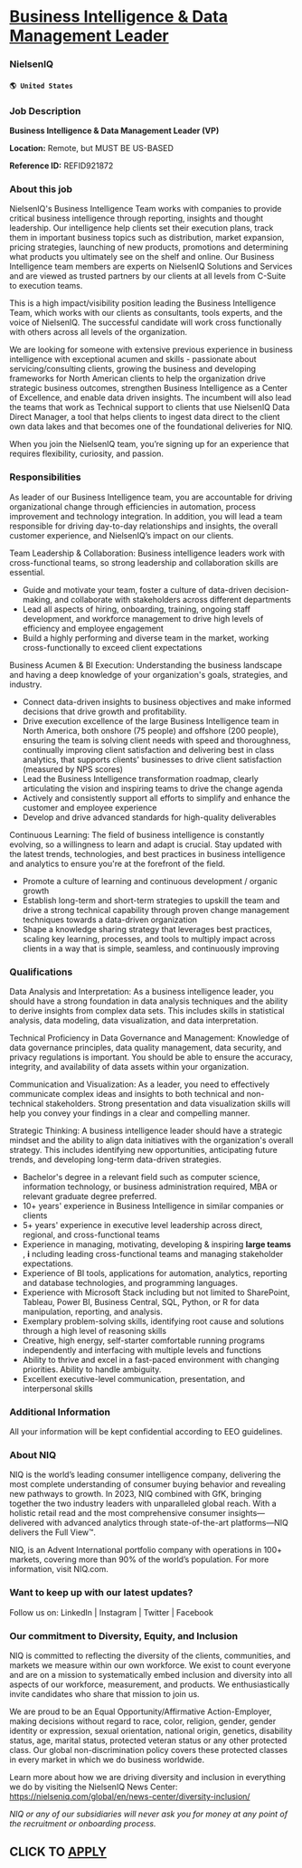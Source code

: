 # [Business Intelligence & Data Management Leader](https://www.remotewlb.com/apply/business-intelligence-data-management-leader)  
### NielsenIQ  
#### `🌎 United States`  

### Job Description

 **Business Intelligence & Data Management Leader (VP)**

 **Location:** Remote, but MUST BE US-BASED

 **Reference ID:** REFID921872

### About this job

NielsenIQ's Business Intelligence Team works with companies to provide critical business intelligence through reporting, insights and thought leadership. Our intelligence help clients set their execution plans, track them in important business topics such as distribution, market expansion, pricing strategies, launching of new products, promotions and determining what products you ultimately see on the shelf and online. Our Business Intelligence team members are experts on NielsenIQ Solutions and Services and are viewed as trusted partners by our clients at all levels from C-Suite to execution teams.

This is a high impact/visibility position leading the Business Intelligence Team, which works with our clients as consultants, tools experts, and the voice of NielsenIQ. The successful candidate will work cross functionally with others across all levels of the organization.

We are looking for someone with extensive previous experience in business intelligence with exceptional acumen and skills - passionate about servicing/consulting clients, growing the business and developing frameworks for North American clients to help the organization drive strategic business outcomes, strengthen Business Intelligence as a Center of Excellence, and enable data driven insights. The incumbent will also lead the teams that work as Technical support to clients that use NielsenIQ Data Direct Manager, a tool that helps clients to ingest data direct to the client own data lakes and that becomes one of the foundational deliveries for NIQ.

When you join the NielsenIQ team, you’re signing up for an experience that requires flexibility, curiosity, and passion.

### Responsibilities

As leader of our Business Intelligence team, you are accountable for driving organizational change through efficiencies in automation, process improvement and technology integration. In addition, you will lead a team responsible for driving day-to-day relationships and insights, the overall customer experience, and NielsenIQ’s impact on our clients.

Team Leadership & Collaboration: Business intelligence leaders work with cross-functional teams, so strong leadership and collaboration skills are essential.

  * Guide and motivate your team, foster a culture of data-driven decision-making, and collaborate with stakeholders across different departments
  * Lead all aspects of hiring, onboarding, training, ongoing staff development, and workforce management to drive high levels of efficiency and employee engagement 
  * Build a highly performing and diverse team in the market, working cross-functionally to exceed client expectations

Business Acumen & BI Execution: Understanding the business landscape and having a deep knowledge of your organization's goals, strategies, and industry.

  * Connect data-driven insights to business objectives and make informed decisions that drive growth and profitability. 
  * Drive execution excellence of the large Business Intelligence team in North America, both onshore (75 people) and offshore (200 people), ensuring the team is solving client needs with speed and thoroughness, continually improving client satisfaction and delivering best in class analytics, that supports clients' businesses to drive client satisfaction (measured by NPS scores)
  * Lead the Business Intelligence transformation roadmap, clearly articulating the vision and inspiring teams to drive the change agenda
  * Actively and consistently support all efforts to simplify and enhance the customer and employee experience 
  * Develop and drive advanced standards for high-quality deliverables

Continuous Learning: The field of business intelligence is constantly evolving, so a willingness to learn and adapt is crucial. Stay updated with the latest trends, technologies, and best practices in business intelligence and analytics to ensure you're at the forefront of the field.

  * Promote a culture of learning and continuous development / organic growth
  * Establish long-term and short-term strategies to upskill the team and drive a strong technical capability through proven change management techniques towards a data-driven organization
  * Shape a knowledge sharing strategy that leverages best practices, scaling key learning, processes, and tools to multiply impact across clients in a way that is simple, seamless, and continuously improving

### Qualifications

Data Analysis and Interpretation: As a business intelligence leader, you should have a strong foundation in data analysis techniques and the ability to derive insights from complex data sets. This includes skills in statistical analysis, data modeling, data visualization, and data interpretation.

Technical Proficiency in Data Governance and Management: Knowledge of data governance principles, data quality management, data security, and privacy regulations is important. You should be able to ensure the accuracy, integrity, and availability of data assets within your organization.

Communication and Visualization: As a leader, you need to effectively communicate complex ideas and insights to both technical and non-technical stakeholders. Strong presentation and data visualization skills will help you convey your findings in a clear and compelling manner.

Strategic Thinking: A business intelligence leader should have a strategic mindset and the ability to align data initiatives with the organization's overall strategy. This includes identifying new opportunities, anticipating future trends, and developing long-term data-driven strategies.

  * Bachelor's degree in a relevant field such as computer science, information technology, or business administration required, MBA or relevant graduate degree preferred.
  * 10+ years' experience in Business Intelligence in similar companies or clients
  * 5+ years' experience in executive level leadership across direct, regional, and cross-functional teams 
  * Experience in managing, motivating, developing & inspiring **large teams** , **i** ncluding leading cross-functional teams and managing stakeholder expectations.
  * Experience of BI tools, applications for automation, analytics, reporting and database technologies, and programming languages. 
  * Experience with Microsoft Stack including but not limited to SharePoint, Tableau, Power BI, Business Central, SQL, Python, or R for data manipulation, reporting, and analysis.
  * Exemplary problem-solving skills, identifying root cause and solutions through a high level of reasoning skills
  * Creative, high energy, self-starter comfortable running programs independently and interfacing with multiple levels and functions
  * Ability to thrive and excel in a fast-paced environment with changing priorities. Ability to handle ambiguity. 
  * Excellent executive-level communication, presentation, and interpersonal skills 

### Additional Information

All your information will be kept confidential according to EEO guidelines.

### About NIQ

NIQ is the world’s leading consumer intelligence company, delivering the most complete understanding of consumer buying behavior and revealing new pathways to growth. In 2023, NIQ combined with GfK, bringing together the two industry leaders with unparalleled global reach. With a holistic retail read and the most comprehensive consumer insights—delivered with advanced analytics through state-of-the-art platforms—NIQ delivers the Full View™.

NIQ, is an Advent International portfolio company with operations in 100+ markets, covering more than 90% of the world’s population. For more information, visit NIQ.com.

### Want to keep up with our latest updates?

Follow us on: LinkedIn | Instagram | Twitter | Facebook

### Our commitment to Diversity, Equity, and Inclusion

NIQ is committed to reflecting the diversity of the clients, communities, and markets we measure within our own workforce. We exist to count everyone and are on a mission to systematically embed inclusion and diversity into all aspects of our workforce, measurement, and products. We enthusiastically invite candidates who share that mission to join us.

We are proud to be an Equal Opportunity/Affirmative Action-Employer, making decisions without regard to race, color, religion, gender, gender identity or expression, sexual orientation, national origin, genetics, disability status, age, marital status, protected veteran status or any other protected class. Our global non-discrimination policy covers these protected classes in every market in which we do business worldwide.

Learn more about how we are driving diversity and inclusion in everything we do by visiting the NielsenIQ News Center: https://nielseniq.com/global/en/news-center/diversity-inclusion/

 _NIQ or any of our subsidiaries will never ask you for money at any point of the recruitment or onboarding process._

  
## CLICK TO [APPLY](https://www.remotewlb.com/apply/business-intelligence-data-management-leader)

